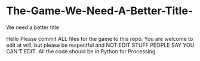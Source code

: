 # The-Game-We-Need-A-Better-Title-
We need a better title

Hello
Please commit ALL files for the game to this repo.
You are welcome to edit at will, but please be respectful and NOT EDIT STUFF PEOPLE SAY YOU CAN'T EDIT.
All the code should be in Python for Processing.
